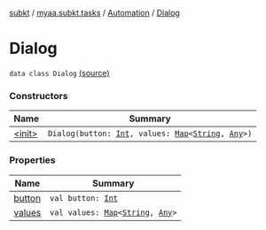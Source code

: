 [subkt](../../../index.md) / [myaa.subkt.tasks](../../index.md) / [Automation](../index.md) / [Dialog](./index.md)

# Dialog

`data class Dialog` [(source)](https://github.com/Myaamori/SubKt/blob/0.1.12/src/main/kotlin/myaa/subkt/tasks/asstasks.kt#L700)

### Constructors

| Name | Summary |
|---|---|
| [&lt;init&gt;](-init-.md) | `Dialog(button: `[`Int`](https://kotlinlang.org/api/latest/jvm/stdlib/kotlin/-int/index.html)`, values: `[`Map`](https://kotlinlang.org/api/latest/jvm/stdlib/kotlin.collections/-map/index.html)`<`[`String`](https://kotlinlang.org/api/latest/jvm/stdlib/kotlin/-string/index.html)`, `[`Any`](https://kotlinlang.org/api/latest/jvm/stdlib/kotlin/-any/index.html)`>)` |

### Properties

| Name | Summary |
|---|---|
| [button](button.md) | `val button: `[`Int`](https://kotlinlang.org/api/latest/jvm/stdlib/kotlin/-int/index.html) |
| [values](values.md) | `val values: `[`Map`](https://kotlinlang.org/api/latest/jvm/stdlib/kotlin.collections/-map/index.html)`<`[`String`](https://kotlinlang.org/api/latest/jvm/stdlib/kotlin/-string/index.html)`, `[`Any`](https://kotlinlang.org/api/latest/jvm/stdlib/kotlin/-any/index.html)`>` |
